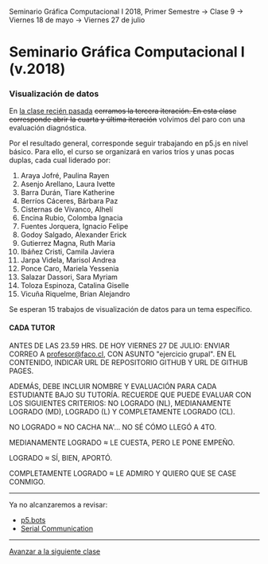 Seminario Gráfica Computacional I 2018, Primer Semestre → Clase 9 → Viernes 18 de mayo → Viernes 27 de julio

# Seminario Gráfica Computacional I (v.2018)

### Visualización de datos

En [la clase recién pasada](https://github.com/profesorfaco/dgp502_8/) <del>cerramos la tercera iteración. En esta clase corresponde abrir la cuarta y última iteración</del> volvimos del paro con una evaluación diagnóstica. 

Por el resultado general, corresponde seguir trabajando en p5.js en nivel básico. Para ello, el curso se organizará en varios tríos y unas pocas duplas, cada  cual liderado por:

1. Araya Jofré, Paulina Rayen
2. Asenjo Arellano, Laura Ivette
3. Barra Durán, Tiare Katherine
4. Berríos Cáceres, Bárbara Paz
5. Cisternas de Vivanco, Alhelí
6. Encina Rubio, Colomba Ignacia
7. Fuentes Jorquera, Ignacio Felipe
8. Godoy Salgado, Alexander Erick
9. Gutierrez Magna, Ruth Maria
10. Ibáñez Cristi, Camila Javiera
11. Jarpa Videla, Marisol Andrea
12. Ponce Caro, Mariela Yessenia
13. Salazar Dassori, Sara Myriam
14. Toloza Espinoza, Catalina Giselle
15. Vicuña Riquelme, Brian Alejandro

Se esperan 15 trabajos de visualización de datos para un tema específico.

#### CADA TUTOR 

ANTES DE LAS 23.59 HRS. DE HOY VIERNES 27 DE JULIO: ENVIAR CORREO A profesor@faco.cl, CON ASUNTO "ejercicio grupal". EN EL CONTENIDO, INDICAR URL DE REPOSITORIO GITHUB Y URL DE GITHUB PAGES. 

ADEMÁS, DEBE INCLUIR NOMBRE Y EVALUACIÓN PARA CADA ESTUDIANTE BAJO SU TUTORÍA. RECUERDE QUE PUEDE EVALUAR CON LOS SIGUIENTES CRITERIOS: NO LOGRADO (NL), MEDIANAMENTE LOGRADO (MD), LOGRADO (L) Y COMPLETAMENTE LOGRADO (CL). 

NO LOGRADO ≈ NO CACHA NA'… NO SÉ CÓMO LLEGÓ A 4TO.

MEDIANAMENTE LOGRADO ≈ LE CUESTA, PERO LE PONE EMPEÑO.

LOGRADO ≈ SÍ, BIEN, APORTÓ.

COMPLETAMENTE LOGRADO ≈ LE ADMIRO Y QUIERO QUE SE CASE CONMIGO. 


- - - - 

Ya no alcanzaremos a revisar:

- [p5.bots](https://github.com/sarahgp/p5bots)
- [Serial Communication](https://itp.nyu.edu/physcomp/labs/labs-serial-communication/)

- - - - 

[Avanzar a la siguiente clase](https://github.com/profesorfaco/dgp502_10/)
